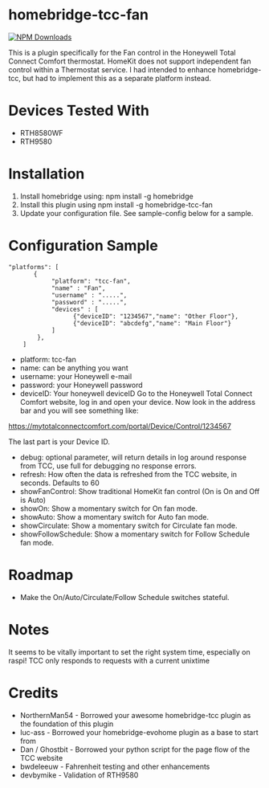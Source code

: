 # homebridge-tcc-fan

[![NPM Downloads](https://img.shields.io/npm/dm/homebridge-tcc-fan.svg?style=flat)](https://npmjs.org/package/homebridge-tcc-fan)

This is a plugin specifically for the Fan control in the Honeywell Total 
Connect Comfort thermostat. HomeKit does not support independent fan 
control within a Thermostat service. I had intended to enhance 
homebridge-tcc, but had to implement this as a separate platform instead.

# Devices Tested With

* RTH8580WF
* RTH9580

# Installation

1. Install homebridge using: npm install -g homebridge <br>
2. Install this plugin using npm install -g homebridge-tcc-fan
3. Update your configuration file. See sample-config below for a sample.

# Configuration Sample

```
"platforms": [
       {
            "platform": "tcc-fan",
            "name" : "Fan",
            "username" : ".....",
            "password" : ".....",
            "devices" : [
                  {"deviceID": "1234567","name": "Other Floor"},
                  {"deviceID": "abcdefg","name": "Main Floor"}
          	]
        },
    ]
```

- platform: tcc-fan
- name: can be anything you want
- username: your Honeywell e-mail
- password: your Honeywell password
- deviceID: Your honeywell deviceID Go to the Honeywell Total Connect Comfort website, log in and open your
device. Now look in the address bar and you will see something like:

https://mytotalconnectcomfort.com/portal/Device/Control/1234567

The last part is your Device ID.
- debug: optional parameter, will return details in log around response from TCC,
use full for debugging no response errors.
- refresh: How often the data is refreshed from the TCC website, in seconds.  Defaults to 60
- showFanControl: Show traditional HomeKit fan control (On is On and Off is Auto)
- showOn: Show a momentary switch for On fan mode.
- showAuto: Show a momentary switch for Auto fan mode.
- showCirculate: Show a momentary switch for Circulate fan mode.
- showFollowSchedule: Show a momentary switch for Follow Schedule fan mode.

# Roadmap

- Make the On/Auto/Circulate/Follow Schedule switches stateful.

# Notes

It seems to be vitally important to set the right system time, especially on raspi!
TCC only responds to requests with a current unixtime

# Credits

- NorthernMan54 - Borrowed your awesome homebridge-tcc plugin as the foundation of this plugin
- luc-ass - Borrowed your homebridge-evohome plugin as a base to start from
- Dan / Ghostbit - Borrowed your python script for the page flow of the TCC website
- bwdeleeuw - Fahrenheit testing and other enhancements
- devbymike - Validation of RTH9580
